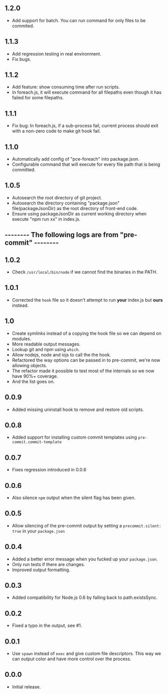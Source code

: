 ## 1.2.0
- Add support for batch. You can run command for only files to be commited.

## 1.1.3
- Add regression testing in real environment.
- Fix bugs.

## 1.1.2
- Add feature: show consuming time after run scripts.
- In foreach.js, it will execute command for all filepaths even though it has failed for some filepaths.

## 1.1.1
- Fix bug: In foreach.js, if a sub-process fail, current process should exit with a non-zero code to make git hook fail.

## 1.1.0
- Automatically add config of "pce-foreach" into package.json.
- Configurable command that will execute for every file path that is being committed.

## 1.0.5
- Autosearch the root directory of git project.
- Autosearch the directory containing "package.json" file(packageJsonDir) as the root directory of front-end code.
- Ensure using packageJsonDir as current working directory when execute "npm run xx" in index.js.

## -------- The following logs are from "pre-commit" --------

## 1.0.2
- Check `/usr/local/bin/node` if we cannot find the binaries in the PATH.

## 1.0.1
- Corrected the `hook` file so it doesn't attempt to run **your** index.js but
  **ours** instead.

## 1.0
- Create symlinks instead of a copying the hook file so we can depend on
  modules.
- More readable output messages.
- Lookup git and npm using `which`.
- Allow nodejs, node and iojs to call the the hook.
- Refactored the way options can be passed in to pre-commit, we're now allowing
  objects.
- The refactor made it possible to test most of the internals so we now have
  90%+ coverage.
- And the list goes on. 

## 0.0.9
- Added missing uninstall hook to remove and restore old scripts.

## 0.0.8
- Added support for installing custom commit templates using `pre-commit.commit-template`

## 0.0.7
- Fixes regression introduced in 0.0.6

## 0.0.6
- Also silence `npm` output when the silent flag has been given.

## 0.0.5
- Allow silencing of the pre-commit output by setting a `precommit.silent: true`
  in your `package.json`

## 0.0.4
- Added a better error message when you fucked up your `package.json`.
- Only run tests if there are changes.
- Improved output formatting.

## 0.0.3
- Added compatibility for Node.js 0.6 by falling back to path.existsSync.

## 0.0.2
- Fixed a typo in the output, see #1.

## 0.0.1
- Use `spawn` instead of `exec` and give custom file descriptors. This way we
  can output color and have more control over the process.

## 0.0.0
- Initial release.

